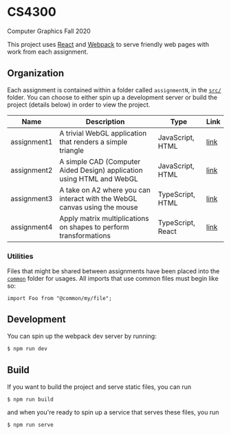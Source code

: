 # CS4300

Computer Graphics Fall 2020

This project uses [React](https://reactjs.org/) and [Webpack](https://webpack.js.org/) to serve friendly web pages with work from each assignment.

## Organization

Each assignment is contained within a folder called `assignmentN`, in the [`src/`](./src) folder. You can choose to either spin up a development server or build the project (details below) in order to view the project.

<!-- https://www.tablesgenerator.com/markdown_tables# -->

| Name        | Description                                                               | Type              | Link                      |
| ----------- | ------------------------------------------------------------------------- | ----------------- | ------------------------- |
| assignment1 | A trivial WebGL application that renders a simple triangle                | JavaScript, HTML  | [link](./src/assignment1) |
| assignment2 | A simple CAD (Computer Aided Design) application using HTML and WebGL     | JavaScript, HTML  | [link](./src/assignment2) |
| assignment3 | A take on A2 where you can interact with the WebGL canvas using the mouse | TypeScript, HTML  | [link](./src/assignment3) |
| assignment4 | Apply matrix multiplications on shapes to perform transformations         | TypeScript, React | [link](./src/assignment4) |

### Utilities

Files that might be shared between assignments have been placed into the [`common`](./src/common) folder for usages. All imports that use common files must begin like so:

```tsx
import Foo from "@common/my/file";
```

## Development

You can spin up the webpack dev server by running:

```bash
$ npm run dev
```

## Build

If you want to build the project and serve static files, you can run

```bash
$ npm run build
```

and when you're ready to spin up a service that serves these files, you run

```bash
$ npm run serve
```
